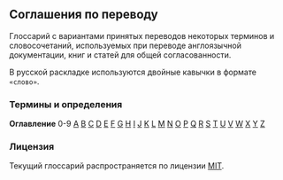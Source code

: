 ## Соглашения по переводу

Глоссарий с вариантами принятых переводов некоторых терминов и словосочетаний, используемых при переводе англоязычной документации, книг и статей для общей согласованности.

В русской раскладке используются двойные кавычки в формате `«слово»`.

<a name="terms-and-definitions"></a>
### Термины и определения

**Оглавление**
0-9
[A](#dictionary-a)
[B](#dictionary-b)
[C](#dictionary-c)
[D](#dictionary-d)
[E](#dictionary-e)
[F](#dictionary-f)
[G](#dictionary-g)
[H](#dictionary-h)
[I](#dictionary-i)
[J](#dictionary-j)
[K](#dictionary-k)
[L](#dictionary-l)
[M](#dictionary-m)
[N](#dictionary-n)
[O](#dictionary-o)
[P](#dictionary-p)
[Q](#dictionary-q)
[R](#dictionary-r)
[S](#dictionary-s)
[T](#dictionary-t)
[U](#dictionary-u)
[V](#dictionary-v)
[W](#dictionary-w)
[X](#dictionary-x)
[Y](#dictionary-y)
[Z](#dictionary-z)

<a name="license"></a>
### Лицензия

Текущий глоссарий распространяется по лицензии [MIT](LICENSE).
